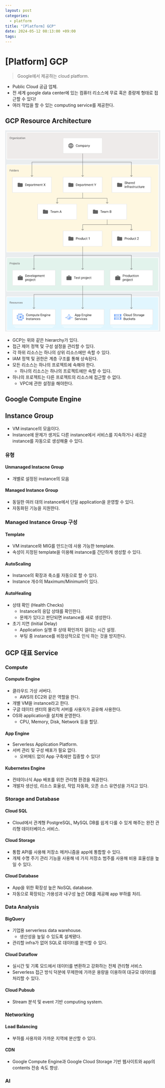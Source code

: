 ```yaml
---
layout: post
categories:
  - platform
title: "[Platform] GCP"
date: 2024-05-12 08:13:00 +09:00
tags:
---
```

# \[Platform] GCP

>Google에서 제공하는 cloud platform.

- Public Cloud 공급 업체.
- 전 세계 google data center에 있는 컴퓨터 리소스에 무료 혹은 종량제 형태로 접근할 수 있다!
- 여러 작업을 할 수 있는 computing service를 제공한다.

## GCP Resource Architecture

![gcp_resource_arch](/public/img/gcp_resource_arch.png)

- GCP는 위와 같은 hierarchy가 있다.
- 접근 제어 정책 및 구성 설정을 관리할 수 있다.
- 각 하위 리소스는 하나의 상위 리소스에만 속할 수 있다.
- IAM 정책 및 권한은 계층 구조를 통해 상속된다.
- 모든 리소스는 하나의 프로젝트에 속해야 한다.
	- 하나의 리소스는 하나의 프로젝트에만 속할 수 있다.
- 하나의 프로젝트는 다른 프로젝트의 리소스에 접근할 수 없다.
	- VPC에 관한 설정을 해야한다.

## Google Compute Engine


## Instance Group

- VM instance의 모음이다.
- Instance에 문제가 생겨도 다른 instance에서 서비스를 지속하거나 새로운 instance를 자동으로 생성해줄 수 있다.

### 유형

#### Unmanaged Instacne Group

- 개별로 설정된 instance의 모음

#### Managed Instance Group

- 동일한 여러 대의 instance에서 단일 application을 운영할 수 있다.
- 자동화된 기능을 지원한다.

### Managed Instance Group 구성

#### Template

- VM instance와 MIG를 만드는데 사용 가능한 template.
- 속성이 지정된 template을 이용해 instance를 간단하게 생성할 수 있다.

#### AutoScaling

- Instance의 확장과 축소를 자동으로 할 수 있다.
- Instance 개수의 Maximum/Minimum이 있다.

#### AutoHealing

- 상태 확인 (Health Checks)
	- Instance의 응답 상태를 확인한다.
	- 문제가 있다고 판단되면 instance를 새로 생성한다.
- 초기 지연 (Initial Delay)
	- Application 실행 후 상태 확인까지 걸리는 시간 설정.
	- 부팅 중 instance를 비정상적으로 인식 하는 것을 방지한다.

## GCP 대표 Service

### Compute

#### Compute Engine

- 클라우드 가상 서버다.
	- AWS의 EC2와 같은 역할을 한다.
- 개별 VM을 instance라고 한다.
- 구글 데이터 센터의 물리적 서버를 사용자가 공유해 사용한다.
- OS와 application을 설치해 운영한다.
	- CPU, Memory, Disk, Network 등을 할당.

#### App Engine

- Serverless Application Platform.
- 서버 관리 및 구성 배포가 필요 없다.
	- 오버헤드 없이 App 구축에만 집중할 수 있다!

#### Kubernetes Engine

- 컨테이너식 App 배포를 위한 관리형 환경을 제공한다.
- 개발자 생산성, 리소스 효율성, 작업 자동화, 오픈 소스 유연성을 가지고 있다.

### Storage and Database

#### Cloud SQL

- Cloud에서 관계형 PostgreSQL, MySQL DB를 쉽게 다룰 수 있게 해주는 완전 관리형 데이터베이스 서비스.

#### Cloud Storage

- 통합 API를 사용해 저장소 메커니즘을 app에 통합할 수 있다.
- 개체 수명 주기 관리 기능을 사용해 네 가지 저장소 범주를 사용해 비용 효율성을 높일 수 있다.

#### Cloud Database

- App을 위한 확장성 높은 NoSQL database.
- 자동으로 확장되는 가용성과 내구성 높은 DB를 제공해 app 부하를 처리.

### Data Analysis

#### BigQuery

- 기업용 serverless data warehouse.
	- 생산성을 높일 수 있도록 설계됐다.
- 관리할 infra가 없어 SQL로 데이터를 분석할 수 있다.

#### Cloud Dataflow

- 실시간 및 기록 모드에서 데이터를 변환하고 강화하는 전체 관리형 서비스
- Serverless 접근 방식 덕분에 무제한에 가까운 용량을 이용하여 대규모 데이터를 처리할 수 있다.

#### Cloud Pubsub

- Stream 분석 및 event 기반 computing system.

### Networking

#### Load Balancing

- 부하를 사용자와 가까운 지역에 분산할  수 있다. 

#### CDN

- Google Compute Engine과 Google Cloud Storage 기반 웹사이트와 app의 contents 전송 속도 향상.

### AI